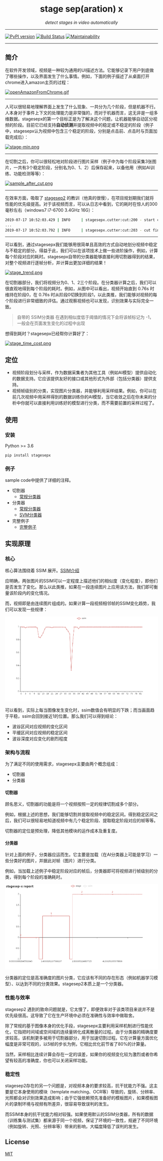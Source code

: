 <h1 align="center">stage sep(aration) x</h1>
<p align="center">
    <em>detect stages in video automatically</em>
</p>

---
[![PyPI version](https://badge.fury.io/py/stagesepx.svg)](https://badge.fury.io/py/stagesepx)
[![Build Status](https://travis-ci.org/williamfzc/stagesepx.svg?branch=master)](https://travis-ci.org/williamfzc/stagesepx)
[![Maintainability](https://api.codeclimate.com/v1/badges/ef27756ce9a4f7f4ba94/maintainability)](https://codeclimate.com/github/williamfzc/stagesepx/maintainability)

---

## 简介

在软件开发领域，视频是一种较为通用的UI描述方法。它能够记录下用户到底做了哪些操作，以及界面发生了什么事情。例如，下面的例子描述了从桌面打开chrome进入amazon主页的过程：

[![openAmazonFromChrome.gif](https://i.loli.net/2019/07/17/5d2e8ed1e9d0b49825.gif)](https://i.loli.net/2019/07/17/5d2e8ed1e9d0b49825.gif)

---

人可以很轻易地理解界面上发生了什么现象、一共分为几个阶段，但是机器不行。人本身对于事件上下文的处理能力是非常强的，而对于机器而言，这无非是一组多维数据。stagesepx的第一个目标正是为了解决这个问题，让机器能够自动区分视频的阶段。目前它已经支持**自动侦测**并提取视频中的稳定或不稳定的阶段（例子中，stagesepx认为视频中包含三个稳定的阶段，分别是点击前、点击时与页面加载完成后）：

[![stage-min.png](https://i.loli.net/2019/07/17/5d2e97c5e3a0e96365.png)](https://i.loli.net/2019/07/17/5d2e97c5e3a0e96365.png)

---

在切割之后，你可以很轻松地对阶段进行图片采样（例子中为每个阶段采集3张图片，一共有3个稳定阶段，分别名为0、1、2）后保存起来，以备他用（例如AI训练、功能检测等等）：

[![sample_after_cut.png](https://i.loli.net/2019/07/17/5d2ea54271fe256939.png)](https://i.loli.net/2019/07/17/5d2ea54271fe256939.png)

---

在效率方面，吸取了 [stagesep2](https://github.com/williamfzc/stagesep2) 的教训（他真的很慢），在项目规划期我们就将性能的优先级提高。对于该视频而言，可以从日志中看到，它的耗时在惊人的300毫秒左右（windows7 i7-6700 3.4GHz 16G）：

```bash
2019-07-17 10:52:03.429 | INFO     | stagesepx.cutter:cut:200 - start cutting: test.mp4
...
2019-07-17 10:52:03.792 | INFO     | stagesepx.cutter:cut:203 - cut finished: test.mp4
```

---

可以看到，通过stagesepx我们能够用很简单且高效的方式自动地划分视频中稳定与不稳定的部分。得益于此，我们可以在该项技术上做一些进阶操作，例如，计算每个阶段对应的耗时。stagesepx自带的分类器能够直接利用切割器得到的结果，对整个视频进行逐帧分析，并计算出更加详细的结果！

[![stage_trend.png](https://i.loli.net/2019/07/17/5d2ea6720c58d44996.png)](https://i.loli.net/2019/07/17/5d2ea6720c58d44996.png)

在切割器部分，我们将视频分为0、1、2三个阶段。在分类器计算之后，我们可以很直观地得到每个阶段的耗时。例如，从图中可以看出，视频开始直到 0.76s 时维持在阶段0，在 0.76s 时从阶段0切换到阶段1，以此类推，我们能够对视频的每个阶段进行非常细致的评估。通过观察视频也可以发现，识别效果与实际完全一致。

> 自带的 SSIM分类器 在遇到相似度低于阈值的情况下会将该帧标记为 -1，一般会在页面发生变化的过程中出现

想得到耗时？stagesepx已经帮你计算好了：

[![stage_time_cost.png](https://i.loli.net/2019/07/17/5d2ea67201ac283867.png)](https://i.loli.net/2019/07/17/5d2ea67201ac283867.png)

## 定位

- 视频阶段划分与采样，作为数据采集者为其他工具（例如AI模型）提供自动化的数据支持。它应该提供友好的接口或其他形式为外部（包括分类器）提供支持。
- 视频帧级别的分类，实现图片分类器，并能够利用采样结果。例如，你可以在前几次视频中用采样得到的数据训练你的AI模型，当它收敛之后在你未来的分析中你就可以直接利用训练好的模型进行分类，而不需要前置的采样过程了。

## 使用

### 安装

Python >= 3.6

```python
pip install stagesepx 
```

### 例子

sample code中提供了详细的注释。

- 切割器
    - [常规分类器](./example/cut.py)
- 分类器
    - [常规分类器](./example/classify.py)
    - [SVM分类器](./example/classify_with_svm.py)
- 完整例子
    - [完整例子](./example/cut_and_classify.py)

## 实现原理

### 核心

核心算法围绕着 SSIM 展开。[SSIM介绍](https://zh.wikipedia.org/wiki/%E7%B5%90%E6%A7%8B%E7%9B%B8%E4%BC%BC%E6%80%A7)

应明确，两张图片的SSIM可以一定程度上描述他们的相似度（变化程度），即他们是否发生了变化。那么以此类推，如果在一段连续图片上应用该方法，我们即可衡量该阶段内的变化情况。

而，视频即是由连续图片组成的。如果计算一段视频相邻帧的SSIM变化趋势，我们可以发现一些规律：

![ssim_trend](docs/pics/ssim_trend.png)

可以看到，实际上每当图像发生变化时，ssim数值会有明显的下跌；而当画面趋于平稳，ssim会回到接近1的位置。那么我们可以得到结论：

- 波谷区间对应视频的变化区间
- 平缓区间对应视频的稳定区间
- 波谷深度对应变化的剧烈程度

### 架构与流程

为了满足不同的使用需求，stagesepx主要由两个概念组成：

- 切割器
- 分类器

#### 切割器

顾名思义，切割器的功能是将一个视频按照一定的规律切割成多个部分。

例如，根据上述的思想，我们能够切割并提取视频中的稳定区间。得到稳定区间之后，我们可以很轻易地知道视频中有几个稳定阶段、提取稳定阶段对应的帧等等。

切割器的定位是预处理，降低其他模块的运作成本及重复度。

#### 分类器

针对上面的例子，分类器应运而生。它主要是加载（在AI分类器上可能是学习）一些分类好的图片，并据此对帧（图片）进行分类。

例如，当加载上述例子中稳定阶段对应的帧后，分类器即可将视频进行帧级别的分类，得到每个阶段的准确耗时。

![stage](docs/pics/stage.png)

分类器的定位是高准确度的图片分类，它应该有不同的存在形态（例如机器学习模型）、以达到不同的分类效果。stagesep2本质上是一个分类器。

### 性能与效率

stagesep2 遇到的致命问题就是，它太慢了，即便效率对于该类项目来说并不是优先级很高。这导致了它在生产环境中必须在准确性与效率中做取舍。

除了常规的基于图像本身的优化手段，stagesepx主要利用采样机制进行性能优化，它指把时间域或空间域的连续量转化成离散量的过程。由于分类器的精确度要求较高，该机制更多被用于切割器部分，用于加速切割过程。它在计算量方面优化幅度是非常可观的，以5帧的步长为例，它相比优化前节省了80%的计算量。

当然，采样相比连续计算会存在一定的误差，如果你的视频变化较为激烈或者你希望有较高的准确度，你也可以关闭采样功能。

### 稳定性

stagesep2存在的另一个问题是，对视频本身的要求较高，抗干扰能力不强。这主要是它本身使用的模块（template matching、OCR等）导致的，旋转、分辨率、光照都会对识别效果造成影响；由于它强依赖预先准备好的模板图片，如果模板图片的录制环境与视频有所差异，很容易导致误判的发生。

而SSIM本身的抗干扰能力相对较强。如果使用默认的SSIM分类器，所有的数据（训练集与测试集）都来源于同一个视频，保证了环境的一致性，规避了不同环境（例如旋转、光照、分辨率等）带来的影响，大幅度降低了误判的发生。

## License

[MIT](LICENSE)
